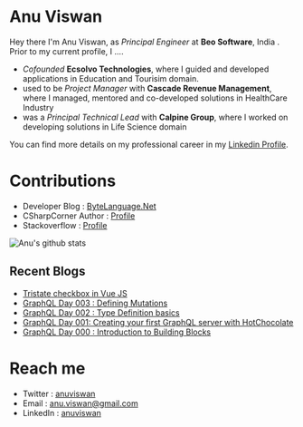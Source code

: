 # Anu Viswan
Hey there I'm Anu Viswan, as _Principal Engineer_ at **Beo Software**, India .  Prior to my current profile, I ....

* _Cofounded_ **Ecsolvo Technologies**, where I guided and developed applications in Education and Tourisim domain.
* used to be _Project Manager_ with **Cascade Revenue Management**, where I managed, mentored and co-developed solutions in HealthCare Industry
* was a _Principal Technical Lead_ with **Calpine Group**, where I worked on developing solutions in Life Science domain

You can find more details on my professional career in my [Linkedin Profile](https://www.linkedin.com/in/anuviswan/). 

# Contributions
* Developer Blog : [ByteLanguage.Net](http://www.bytelanguage.net)
* CSharpCorner Author : [Profile](https://www.c-sharpcorner.com/members/anu.viswan)
* Stackoverflow : [Profile](https://stackoverflow.com/users/7299782/anu-viswan)

![Anu's github stats](https://github-readme-stats.vercel.app/api?username=anuviswan)

## Recent Blogs
<!-- BLOGPOSTS:START -->
- [Tristate checkbox in Vue JS](https://bytelanguage.com/2023/09/09/tristate-checkbox-in-vue-js/)
- [GraphQL Day 003 : Defining Mutations](https://bytelanguage.com/2023/08/01/graphql-day-003-defining-mutations/)
- [GraphQL Day 002 : Type Definition basics](https://bytelanguage.com/2023/07/28/graphql-day-003-type-definition-basics/)
- [GraphQL Day 001: Creating your first GraphQL server with HotChocolate](https://bytelanguage.com/2023/07/26/graphql-day-001-creating-your-first-graphql-server-with-hotchocolate/)
- [GraphQL Day 000 : Introduction to Building Blocks](https://bytelanguage.com/2023/07/24/graphql-day-01-introduction-to-building-blocks/)
<!-- BLOGPOSTS:END -->

# Reach me
* Twitter : [anuviswan](https://twitter.com/anuviswan)
* Email : anu.viswan@gmail.com
* LinkedIn : [anuviswan](https://www.linkedin.com/in/anuviswan/)



